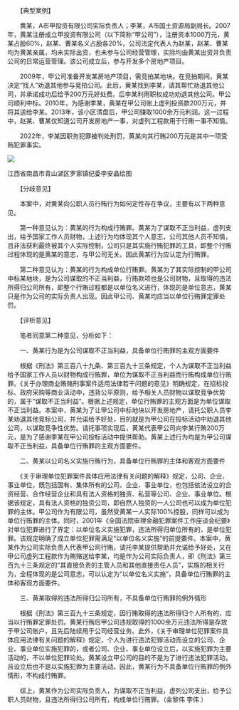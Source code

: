 　　【典型案例】

　　黄某，A市甲投资有限公司实际负责人；李某，A市国土资源局副局长。2007年，黄某注册成立甲投资有限公司（以下简称“甲公司”），注册资本1000万元，黄某占股60%，赵某、曹某名义占股各20%，公司法定代表人为赵某，赵某、曹某均为黄某亲属，均未实际出资，也未参与公司经营管理，实际均由黄某出资并负责公司的日常运营管理。该公司成立后，参与开发多个房地产项目。

　　2009年，甲公司准备开发某房地产项目，需竞拍某地块。在竞拍期间，黄某决定“找人”劝退其他参与竞拍公司。此后，黄某找到李某，请其帮忙劝退其他公司，并承诺成功后给予200万元好处费。后李某利用职权成功劝退其他公司。甲公司顺利中标。2010年，为感谢李某，黄某在甲公司账上虚列投资款200万元，并将其送给李某。2013年，该小区清盘后，甲公司赚取1000余万元利润。这一过程中，赵某、曹某仅知道公司开发房地产一事，对虚列工程款用于行贿一事不知情。

　　2022年，李某因职务犯罪被判处刑罚，黄某向其行贿200万元是其中一项受贿犯罪事实。

![](https://www.ccdi.gov.cn/hdjln/ywtt/202211/W020221125667069539794.jpeg)

江西省南昌市青山湖区罗家镇纪委李安晶绘图

　　【分歧意见】

　　本案中，对黄某向公职人员行贿行为如何定性存在争议，主要有以下两种意见。

　　第一种意见认为：黄某的行为构成行贿罪。黄某为了谋取不正当利益，虚列支出，给予国家工作人员财物，上述行为均体现其个人意志，公司其他人员不知情，且非法获利最终被其个人实际控制，公司只是其实施行贿犯罪的工具，即整个行贿过程体现的是黄某的意志，与甲公司无关。因此黄某行为应认定为行贿罪。

　　第二种意见认为：黄某的行为构成单位行贿罪。黄某为了其实际控制的甲公司中标某地块，是为公司谋取的不正当利益，行贿款项也是公司财物，且取得的违法所得归公司所有，即整个行贿过程都是以单位名义进行，体现的是单位意志，黄某只是作为公司的实际负责人出现。因此甲公司、黄某均应当以单位行贿罪定罪处罚。

　　【评析意见】

　　笔者同意第二种意见，分析如下：

　　一、黄某行为是为公司谋取不正当利益，具备单位行贿罪的主观方面要件

　　根据《刑法》第三百八十九条、第三百九十三条规定，个人为谋取不正当利益给予国家工作人员以财物构成行贿罪，单位为谋取不正当利益而行贿构成单位行贿罪。《关于办理商业贿赂刑事案件适用法律若干问题的意见》明确规定，在招标投标、政府采购等商业活动中，违背公平原则，给予相关人员财物以谋取竞争优势的，属于“谋取不正当利益”。根据上述规定，单位行贿罪的主观方面是为单位谋取不正当利益。本案中，黄某为了让甲公司中标地块以开发房地产，请托公职人员李某劝退其他竞标公司，并允诺给予好处，目的就是为甲公司在投标活动中劝退其他公司，以谋取竞争性优势。请托事项实现后，黄某代表甲公司向李某行贿200万元，是为了感谢李某在甲公司投标活动中提供帮助。黄某上述行为均是为甲公司谋取不正当利益，具备单位行贿罪的主观方面要件。

　　二、黄某以公司名义实施行贿行为，具备单位行贿罪的主体和客观方面要件

　　《关于审理单位犯罪案件具体应用法律有关问题的解释》规定，公司、企业、事业单位，既包括国有、集体所有的公司、企业、事业单位，也包括依法设立的合资经营、合作经营企业和具有法人资格的独资、私营等公司、企业、事业单位。根据该规定，具有法人资格的独资公司，即自然人独资的一人公司也可以成为单位犯罪的主体。甲公司作为有限公司，虽然受黄某一人实际100%控股，同样可以成为单位行贿罪的主体。同时，2001年《全国法院审理金融犯罪案件工作座谈会纪要》对单位犯罪进行了界定：以单位名义实施犯罪，违法所得归单位所有的，是单位犯罪。该规定明确了成立单位犯罪需满足“以单位名义实施”的前提要件。本案中，黄某作为公司实际负责人代表甲公司行贿，请托李某提供帮助并允诺给予好处，又在甲公司虚列工程款作为贿赂送给李某，均是作为公司实际负责人，即《刑法》第三百九十三条规定的“其直接负责的主管人员和其他直接责任人员”，实施的相关行为，全程体现的是公司意志，可以认定为“以单位名义实施”，具备单位行贿罪的主体和客观方面要件。

　　三、黄某取得的违法所得归公司所有，不具备单位行贿罪的例外情形

　　根据《刑法》第三百九十三条规定，因行贿取得的违法所得归个人所有的，应当以行贿罪定罪处罚。黄某行贿后甲公司违规取得的1000余万元违法所得是存放于甲公司账户，且先后陆续用于公司经营业务。此外，《关于审理单位犯罪案件具体应用法律有关问题的解释》规定，个人为进行违法犯罪活动而设立的公司、企业、事业单位实施犯罪的，或者公司、企业、事业单位设立后，以实施犯罪为主要活动的，不以单位犯罪论处。黄某设立甲公司的目的不是为了进行违法犯罪活动，且设立后也不是以实施犯罪为主要活动。因此，黄某行为不具备单位行贿罪的例外情形，不构成行贿罪。

　　综上，黄某作为公司实际负责人，为谋取不正当利益，虚列公司支出，给予公职人员财物，且违法所得归公司所有，构成单位行贿罪。（金黎伟 李伟 ）